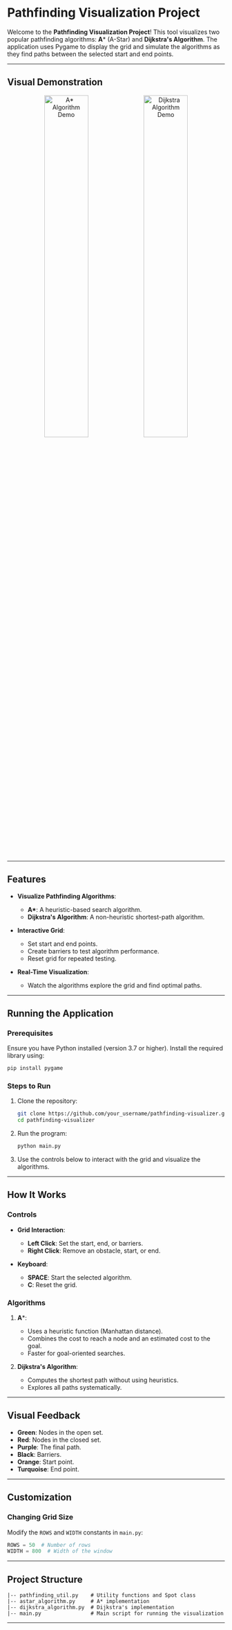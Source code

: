 
# Pathfinding Visualization Project

Welcome to the **Pathfinding Visualization Project**! This tool visualizes two popular pathfinding algorithms: **A*** (A-Star) and **Dijkstra's Algorithm**. The application uses Pygame to display the grid and simulate the algorithms as they find paths between the selected start and end points.

---

## Visual Demonstration

<p align="center">
  <img src="image/A-star.gif" alt="A* Algorithm Demo" width="45%" />
  <img src="image/Dijkstra.gif" alt="Dijkstra Algorithm Demo" width="45%" />
</p>

---

## Features

- **Visualize Pathfinding Algorithms**:
  - **A\***: A heuristic-based search algorithm.
  - **Dijkstra's Algorithm**: A non-heuristic shortest-path algorithm.
  
- **Interactive Grid**:
  - Set start and end points.
  - Create barriers to test algorithm performance.
  - Reset grid for repeated testing.

- **Real-Time Visualization**:
  - Watch the algorithms explore the grid and find optimal paths.

---

## Running the Application

### Prerequisites

Ensure you have Python installed (version 3.7 or higher). Install the required library using:

```bash
pip install pygame
```

### Steps to Run

1. Clone the repository:

   ```bash
   git clone https://github.com/your_username/pathfinding-visualizer.git
   cd pathfinding-visualizer
   ```

2. Run the program:

   ```bash
   python main.py
   ```

3. Use the controls below to interact with the grid and visualize the algorithms.

---

## How It Works

### Controls

- **Grid Interaction**:
  - **Left Click**: Set the start, end, or barriers.
  - **Right Click**: Remove an obstacle, start, or end.

- **Keyboard**:
  - **SPACE**: Start the selected algorithm.
  - **C**: Reset the grid.

### Algorithms

1. **A***:
   - Uses a heuristic function (Manhattan distance).
   - Combines the cost to reach a node and an estimated cost to the goal.
   - Faster for goal-oriented searches.

2. **Dijkstra's Algorithm**:
   - Computes the shortest path without using heuristics.
   - Explores all paths systematically.

---

## Visual Feedback

- **Green**: Nodes in the open set.
- **Red**: Nodes in the closed set.
- **Purple**: The final path.
- **Black**: Barriers.
- **Orange**: Start point.
- **Turquoise**: End point.

---

## Customization

### Changing Grid Size

Modify the `ROWS` and `WIDTH` constants in `main.py`:

```python
ROWS = 50  # Number of rows
WIDTH = 800  # Width of the window
```

---

## Project Structure

```
|-- pathfinding_util.py    # Utility functions and Spot class
|-- astar_algorithm.py     # A* implementation
|-- dijkstra_algorithm.py  # Dijkstra's implementation
|-- main.py                # Main script for running the visualization
```

---
